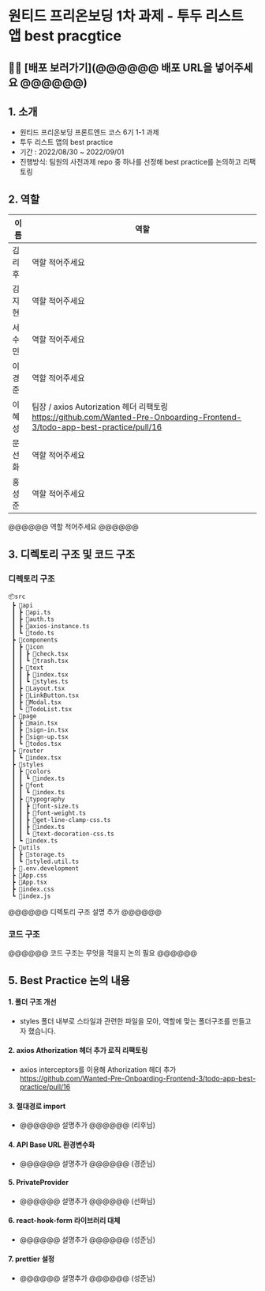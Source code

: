 # 원티드 프리온보딩 1차 과제 - 투두 리스트 앱 best pracgtice

## 🚀🚀 [배포 보러가기](@@@@@@ 배포 URL을 넣어주세요 @@@@@@)
## 1. 소개

- 원티드 프리온보딩 프론트엔드 코스 6기 1-1 과제
- 투두 리스트 앱의 best practice
- 기간 : 2022/08/30 ~ 2022/09/01
- 진행방식: 팀원의 사전과제 repo 중 하나를 선정해 best practice를 논의하고 리팩토링



## 2. 역할
|이름|역할|
|---|---|
|김리후| 역할 적어주세요 |
|김지현| 역할 적어주세요 |
|서수민| 역할 적어주세요 |
|이경준| 역할 적어주세요 |
|이혜성| 팀장 / axios Autorization 헤더 리팩토링 https://github.com/Wanted-Pre-Onboarding-Frontend-3/todo-app-best-practice/pull/16 |
|문선화| 역할 적어주세요 |
|홍성준| 역할 적어주세요 |

@@@@@@ 역할 적어주세요 @@@@@@

## 3. 디렉토리 구조 및 코드 구조

### 디렉토리 구조

```
📦src
 ┣ 📂api
 ┃ ┣ 📜api.ts
 ┃ ┣ 📜auth.ts
 ┃ ┣ 📜axios-instance.ts
 ┃ ┗ 📜todo.ts
 ┣ 📂components
 ┃ ┣ 📂icon
 ┃ ┃ ┣ 📜check.tsx
 ┃ ┃ ┗ 📜trash.tsx
 ┃ ┣ 📂text
 ┃ ┃ ┣ 📜index.tsx
 ┃ ┃ ┗ 📜styles.ts
 ┃ ┣ 📜Layout.tsx
 ┃ ┣ 📜LinkButton.tsx
 ┃ ┣ 📜Modal.tsx
 ┃ ┗ 📜TodoList.tsx
 ┣ 📂page
 ┃ ┣ 📜main.tsx
 ┃ ┣ 📜sign-in.tsx
 ┃ ┣ 📜sign-up.tsx
 ┃ ┗ 📜todos.tsx
 ┣ 📂router
 ┃ ┗ 📜index.tsx
 ┣ 📂styles
 ┃ ┣ 📂colors
 ┃ ┃ ┗ 📜index.ts
 ┃ ┣ 📂font
 ┃ ┃ ┗ 📜index.ts
 ┃ ┣ 📂typography
 ┃ ┃ ┣ 📜font-size.ts
 ┃ ┃ ┣ 📜font-weight.ts
 ┃ ┃ ┣ 📜get-line-clamp-css.ts
 ┃ ┃ ┣ 📜index.ts
 ┃ ┃ ┗ 📜text-decoration-css.ts
 ┃ ┗ 📜index.ts
 ┣ 📂utils
 ┃ ┣ 📜storage.ts
 ┃ ┗ 📜styled.util.ts
 ┣ 📜.env.development
 ┣ 📜App.css
 ┣ 📜App.tsx
 ┣ 📜index.css
 ┗ 📜index.js
 ```

@@@@@@ 디렉토리 구조 설명 추가 @@@@@@

### 코드 구조

@@@@@@ 코드 구조는 무엇을 적을지 논의 필요 @@@@@@

## 5. Best Practice 논의 내용

#### 1. 폴더 구조 개선

- styles 폴더 내부로 스타일과 관련한 파일을 모아, 역할에 맞는 폴더구조를 만들고자 했습니다.

#### 2. axios Athorization 헤더 추가 로직 리팩토링

- axios interceptors를 이용해 Athorization 헤더 추가 https://github.com/Wanted-Pre-Onboarding-Frontend-3/todo-app-best-practice/pull/16

#### 3. 절대경로 import

- @@@@@@ 설명추가 @@@@@@ (리후님)

#### 4. API Base URL 환경변수화

- @@@@@@ 설명추가 @@@@@@ (경준님)

#### 5. PrivateProvider

- @@@@@@ 설명추가 @@@@@@ (선화님)

#### 6. react-hook-form 라이브러리 대체

- @@@@@@ 설명추가 @@@@@@ (성준님)

#### 7. prettier 설정

- @@@@@@ 설명추가 @@@@@@ (성준님)


